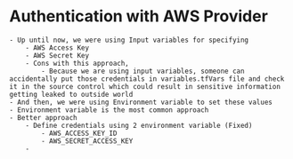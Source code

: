 # Authentication with AWS Provider

    - Up until now, we were using Input variables for specifying 
        - AWS Access Key
        - AWS Secret Key
        - Cons with this approach,
            - Because we are using input variables, someone can accidentally put those credentials in variables.tfVars file and check it in the source control which could result in sensitive information getting leaked to outside world
    - And then, we were using Environment variable to set these values
    - Environment variable is the most common approach
    - Better approach
        - Define credentials using 2 environment variable (Fixed)
            - AWS_ACCESS_KEY_ID
            - AWS_SECRET_ACCESS_KEY
        - 